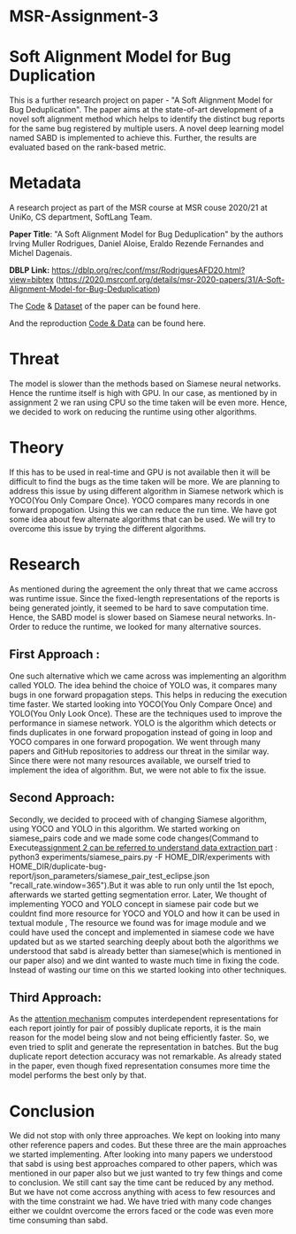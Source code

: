 # MSR-Assignment-3
# Soft Alignment Model for Bug Duplication

This is a further research project on paper - "A Soft Alignment Model for Bug Deduplication". The paper aims at the state-of-art development of a novel soft alignment method which helps to identify the distinct bug reports for the same bug registered by multiple users. A novel deep learning model named SABD is implemented to achieve this. Further, the results are evaluated based on the rank-based metric.

# Metadata

A research project as part of the MSR course at MSR couse 2020/21 at UniKo, CS department, SoftLang Team.

**Paper Title**: "A Soft Alignment Model for Bug Deduplication" by the authors Irving Muller Rodrigues, Daniel Aloise, Eraldo Rezende Fernandes and Michel Dagenais.

**DBLP Link:** https://dblp.org/rec/conf/msr/RodriguesAFD20.html?view=bibtex (https://2020.msrconf.org/details/msr-2020-papers/31/A-Soft-Alignment-Model-for-Bug-Deduplication)

The [Code](https://github.com/irving-muller/soft_alignment_model_bug_deduplication) & [Dataset](https://zenodo.org/record/3922012#.YBUloehKhnI) of the paper can be found here.

And the reproduction [Code & Data](https://github.com/AbinayaThulsi/MSR-Soft-Alignment-Model-for-Bug-Duplication) can be found here.

# Threat

The model is slower than the methods based on Siamese neural networks. Hence the runtime itself is high with GPU. In our case, as mentioned by in assignment 2 we ran using CPU so the time taken will be even more. Hence, we decided to work on reducing the runtime using other algorithms.

# Theory

If this has to be used in real-time and GPU is not available then it will be difficult to find the bugs as the time taken will be more. We are planning to address this issue by using different algorithm in Siamese network which is YOCO(You Only Compare Once). YOCO compares many records in one forward propogation. Using this we can reduce the run time. We have got some idea about few alternate algorithms that can be used. We will try to overcome this issue by trying the different algorithms.

# Research

As mentioned during the agreement the only threat that we came accross was runtime issue. Since the fixed-length representations of the reports is being generated jointly, it seemed to be hard to save computation time. Hence, the SABD model is slower based on Siamese neural networks. In-Order to reduce the runtime, we looked for many alternative sources. 
## First Approach :
One such alternative which we came across was implementing an algorithm called YOLO. The idea behind the choice of YOLO was, it compares many bugs in one forward propagation steps. This helps in reducing the execution time faster. 
We started looking into YOCO(You Only Compare Once) and YOLO(You Only Look Once). These are the techniques used to improve the performance in siamese network. YOLO is the algorithm which detects or finds duplicates in one forward propogation instead of going in loop and YOCO compares in one forward propogation. We went through many papers and GitHub repositories to address our threat in the similar way.  Since there were not many resources available, we ourself tried to implement the idea of algorithm. But, we were not able to fix the issue.

## Second Approach:
Secondly, we decided to proceed with of changing Siamese algorithm, using YOCO and YOLO in this algorithm. We started working on siamese_pairs code and we made some code changes(Command to Execute[assignment 2 can be referred to understand data extraction part](https://github.com/AbinayaThulsi/MSR-Soft-Alignment-Model-for-Bug-Duplication) : python3 experiments/siamese_pairs.py  -F HOME_DIR/experiments with HOME_DIR/duplicate-bug-report/json_parameters/siamese_pair_test_eclipse.json "recall_rate.window=365").But it was able to run only until the 1st epoch, afterwards we started getting segmentation error. Later, We thought of implementing YOCO and YOLO concept in siamese pair code but we couldnt find more resource for YOCO and YOLO and how it can be used in textual module , The resource we found was for image module and we could have used the concept and implemented in siamese code we have updated but as we started searching deeply about both the algorithms we understood that sabd is already better than siamese(which is mentioned in our paper also) and we dint wanted to waste much time in fixing the code. Instead of wasting our time on this we started looking into other techniques.

## Third Approach:
As the [attention mechanism](https://arxiv.org/abs/1409.0473) computes interdependent representations for each report jointly for pair of possibly duplicate reports, it is the main reason for the model being slow and not being efficiently faster. So, we even tried to split and generate the representation in batches. But the bug duplicate report detection accuracy was not remarkable. As already stated in the paper, even though fixed representation consumes more time the model performs the best only by that. 

# Conclusion
We did not stop with only three approaches. We kept on looking into many other reference papers and codes. But these three are the main approaches we started implementing. After looking into many papers we understood that sabd is using best approaches compared to other papers, which was mentioned in our paper also but we just wanted to try few things and come to conclusion. We still cant say the time cant be reduced by any method. But we have not come accross anything with acess to few resources and with the time constraint we had. We have tried with many code changes either we couldnt overcome the errors faced or the code was even more time consuming than sabd. 
